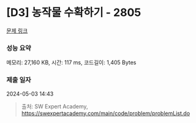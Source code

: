 # [D3] 농작물 수확하기 - 2805 

[문제 링크](https://swexpertacademy.com/main/code/problem/problemDetail.do?contestProbId=AV7GLXqKAWYDFAXB) 

### 성능 요약

메모리: 27,160 KB, 시간: 117 ms, 코드길이: 1,405 Bytes

### 제출 일자

2024-05-03 14:43



> 출처: SW Expert Academy, https://swexpertacademy.com/main/code/problem/problemList.do